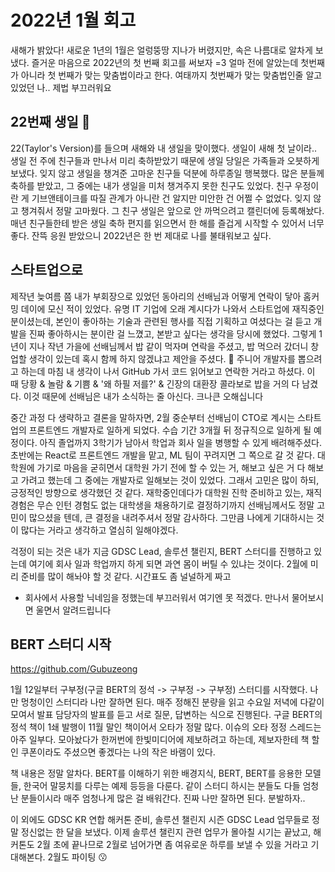 # 2022년 1월 회고

새해가 밝았다! 새로운 1년의 1월은 얼렁뚱땅 지나가 버렸지만, 속은 나름대로 알차게 보냈다. 즐거운 마음으로 2022년의 첫 번째 회고를 써보자 =3 얼마 전에 알았는데 첫번째가 아니라 첫 번째가 맞는 맞춤법이라고 한다. 여태까지 첫번째가 맞는 맞춤법인줄 알고 있었던 나.. 제법 부끄러워요



## 22번째 생일 🎂

22(Taylor's Version)를 들으며 새해와 내 생일을 맞이했다. 생일이 새해 첫 날이라.. 생일 전 주에 친구들과 만나서 미리 축하받았기 때문에 생일 당일은 가족들과 오븟하게 보냈다. 잊지 않고 생일을 챙겨준 고마운 친구들 덕분에 하루종일 행복했다. 많은 분들께 축하를 받았고, 그 중에는 내가 생일을 미처 챙겨주지 못한 친구도 있었다. 친구 우정이란 게 기브앤테이크를 따질 관계가 아니란 건 알지만 미안한 건 어쩔 수 없었다. 잊지 않고 챙겨줘서 정말 고마웠다. 그 친구 생일은 앞으로 안 까먹으려고 캘린더에 등록해놨다. 매년 친구들한테 받은 생일 축하 편지를 읽으면서 한 해를 즐겁게 시작할 수 있어서 너무 좋다. 잔뜩 응원 받았으니 2022년은 한 번 제대로 나를 불태워보고 싶다.





## 스타트업으로

제작년 늦여름 쯤 내가 부회장으로 있었던 동아리의 선배님과 어떻게 연락이 닿아 홈커밍 데이에 모신 적이 있었다. 유명 IT 기업에 오래 계시다가 나와서 스타트업에 재직중인 분이셨는데, 본인이 좋아하는 기술과 관련된 행사를 직접 기획하고 여셨다는 걸 듣고 개발을 진짜 좋아하시는 분이란 걸 느꼈고, 본받고 싶다는 생각을 당시에 했었다. 그렇게 1년이 지나 작년 가을에 선배님께서 밥 같이 먹자며 연락을 주셨고, 밥 먹으러 갔더니 창업할 생각이 있는데 혹시 함께 하지 않겠냐고 제안을 주셨다. 🤭 주니어 개발자를 뽑으려고 하는데 마침 내 생각이 나서 GitHub 가서 코드 읽어보고 연락한 거라고 하셨다. 이 때 당황 & 놀람 & 기쁨 & '왜 하필 저를?' & 긴장의 대환장 콜라보로 밥을 거의 다 남겼다. 이것 때문에 선배님은 내가 소식하는 줄 아신다. 크나큰 오해십니다

중간 과정 다 생략하고 결론을 말하자면, 2월 중순부터 선배님이 CTO로 계시는 스타트업의 프론트엔드 개발자로 일하게 되었다. 수습 기간 3개월 뒤 정규직으로 일하게 될 예정이다. 아직 졸업까지 3학기가 남아서 학업과 회사 일을 병행할 수 있게 배려해주셨다. 초반에는 React로 프론트엔드 개발을 맡고, ML 팀이 꾸려지면 그 쪽으로 갈 것 같다. 대학원에 가기로 마음을 굳히면서 대학원 가기 전에 할 수 있는 거, 해보고 싶은 거 다 해보고 가려고 했는데 그 중에는 개발자로 일해보는 것이 있었다. 그래서 고민은 많이 하되, 긍정적인 방향으로 생각했던 것 같다. 재학중인데다가 대학원 진학 준비하고 있는, 재직 경험은 무슨 인턴 경험도 없는 대학생을 채용하기로 결정하기까지 선배님께서도 정말 고민이 많으셨을 텐데, 큰 결정을 내려주셔서 정말 감사하다. 그만큼 나에게 기대하시는 것이 많다는 거라고 생각하고 열심히 일해야겠다.

걱정이 되는 것은 내가 지금 GDSC Lead, 솔루션 챌린지, BERT 스터디를 진행하고 있는데 여기에 회사 일과 학업까지 하게 되면 과연 몸이 버틸 수 있냐는 것이다. 2월에 미리 준비를 많이 해놔야 할 것 같다. 시간표도 좀 널널하게 짜고



+ 회사에서 사용할 닉네임을 정했는데 부끄러워서 여기엔 못 적겠다. 만나서 물어보시면 울면서 알려드립니다







## BERT 스터디 시작

https://github.com/Gubuzeong

1월 12일부터 구부정(구글 BERT의 정석 -> 구부정 -> 구부정) 스터디를 시작했다. 나만 멍청이인 스터디라 나만 잘하면 된다. 매주 정해진 분량을 읽고 수요일 저녁에 다같이 모여서 발표 담당자의 발표를 듣고 서로 질문, 답변하는 식으로 진행된다. 구글 BERT의 정석 책이 1쇄 발행이 11월 말인 책이어서 오타가 정말 많다. 이슈의 오타 정정 스레드는 아주 일부다. 모아놨다가 한꺼번에 한빛미디어에 제보하려고 하는데, 제보자한테 책 할인 쿠폰이라도 주셨으면 좋겠다는 나의 작은 바램이 있다. 

책 내용은 정말 알차다. BERT를 이해하기 위한 배경지식, BERT, BERT를 응용한 모델들, 한국어 말뭉치를 다루는 예제 등등을 다룬다. 같이 스터디 하시는 분들도 다들 엄청난 분들이시라 매주 엄청나게 많은 걸 배워간다. 진짜 나만 잘하면 된다. 분발하자..





이 외에도 GDSC KR 연합 해커톤 준비, 솔루션 챌린지 시즌 GDSC Lead 업무들로 정말 정신없는 한 달을 보냈다. 이제 솔루션 챌린지 관련 업무가 몰아칠 시기는 끝났고, 해커톤도 2월 초에 끝나므로 2월로 넘어가면 좀 여유로운 하루를 보낼 수 있을 거라고 기대해본다. 2월도 파이팅 😗

